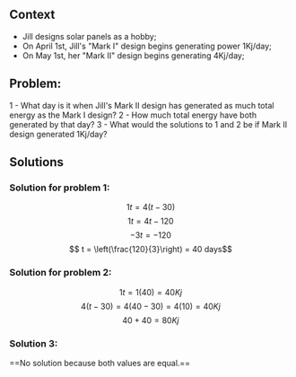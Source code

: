 
## Context

- Jill designs solar panels as a hobby;
- On April 1st, Jill's "Mark I" design begins generating power 1Kj/day;
- On May 1st, her "Mark II" design begins generating 4Kj/day;


## Problem:
1 - What day is it when Jill's Mark II design has generated as much total energy as the Mark I design?
2 - How much total energy have both generated by that day?
3 - What would the solutions to 1 and 2 be if Mark II design generated 1Kj/day?

## Solutions
  
### Solution for problem 1:

$$ 1t = 4(t-30)$$
$$1t = 4t-120$$
$$-3t = -120$$
$$ t = \left(\frac{120}{3}\right) = 40 days$$ 


### Solution for problem 2:

$$ 1t = 1(40) = 40Kj$$
$$4(t - 30) = 4(40-30) = 4(10) = 40Kj$$
$$40 +  40 = 80Kj$$ 

### Solution 3:

 ==No solution because both values are equal.==